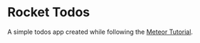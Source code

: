 # Rocket Todos

A simple todos app created while following the [Meteor Tutorial](https://www.meteor.com/try).

